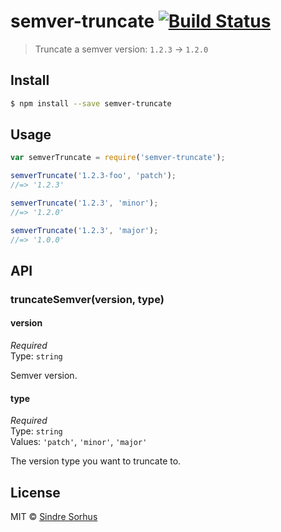 # semver-truncate [![Build Status](https://travis-ci.org/sindresorhus/semver-truncate.svg?branch=master)](https://travis-ci.org/sindresorhus/semver-truncate)

> Truncate a semver version: `1.2.3` → `1.2.0`


## Install

```sh
$ npm install --save semver-truncate
```


## Usage

```js
var semverTruncate = require('semver-truncate');

semverTruncate('1.2.3-foo', 'patch');
//=> '1.2.3'

semverTruncate('1.2.3', 'minor');
//=> '1.2.0'

semverTruncate('1.2.3', 'major');
//=> '1.0.0'
```


## API

### truncateSemver(version, type)

#### version

*Required*  
Type: `string`

Semver version.

#### type

*Required*  
Type: `string`  
Values: `'patch'`, `'minor'`, `'major'`

The version type you want to truncate to.


## License

MIT © [Sindre Sorhus](http://sindresorhus.com)
